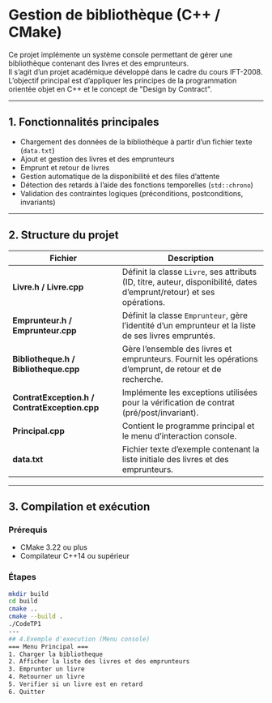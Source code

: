 # Gestion de bibliothèque (C++ / CMake)

Ce projet implémente un système console permettant de gérer une bibliothèque contenant des livres et des emprunteurs.  
Il s’agit d’un projet académique développé dans le cadre du cours IFT-2008.  
L’objectif principal est d’appliquer les principes de la programmation orientée objet en C++ et le concept de "Design by Contract".

---

## 1. Fonctionnalités principales

- Chargement des données de la bibliothèque à partir d’un fichier texte (`data.txt`)
- Ajout et gestion des livres et des emprunteurs
- Emprunt et retour de livres
- Gestion automatique de la disponibilité et des files d’attente
- Détection des retards à l’aide des fonctions temporelles (`std::chrono`)
- Validation des contraintes logiques (préconditions, postconditions, invariants)

---

## 2. Structure du projet

| Fichier | Description |
|----------|-------------|
| **Livre.h / Livre.cpp** | Définit la classe `Livre`, ses attributs (ID, titre, auteur, disponibilité, dates d’emprunt/retour) et ses opérations. |
| **Emprunteur.h / Emprunteur.cpp** | Définit la classe `Emprunteur`, gère l’identité d’un emprunteur et la liste de ses livres empruntés. |
| **Bibliotheque.h / Bibliotheque.cpp** | Gère l’ensemble des livres et emprunteurs. Fournit les opérations d’emprunt, de retour et de recherche. |
| **ContratException.h / ContratException.cpp** | Implémente les exceptions utilisées pour la vérification de contrat (pré/post/invariant). |
| **Principal.cpp** | Contient le programme principal et le menu d’interaction console. |
| **data.txt** | Fichier texte d’exemple contenant la liste initiale des livres et des emprunteurs. |

---

## 3. Compilation et exécution

### Prérequis
- CMake 3.22 ou plus
- Compilateur C++14 ou supérieur

### Étapes
```bash
mkdir build
cd build
cmake ..
cmake --build .
./CodeTP1
---
## 4.Exemple d'execution (Menu console)
=== Menu Principal ===
1. Charger la bibliotheque
2. Afficher la liste des livres et des emprunteurs
3. Emprunter un livre
4. Retourner un livre
5. Verifier si un livre est en retard
6. Quitter
